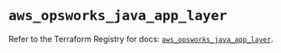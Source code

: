 # `aws_opsworks_java_app_layer`

Refer to the Terraform Registry for docs: [`aws_opsworks_java_app_layer`](https://registry.terraform.io/providers/hashicorp/aws/4.54.0/docs/resources/opsworks_java_app_layer).

